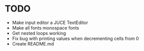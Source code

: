 #  TODO

* Make input editor a JUCE TextEditor
* Make all fonts monospace fonts
* Get nested loops working
* Fix bug with printing values when decrementing cells from 0
* Create README.md
